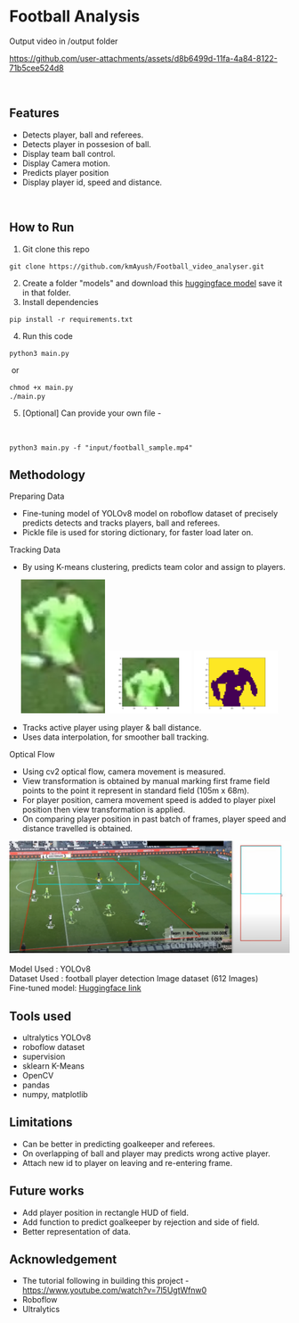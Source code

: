 # Football Analysis

Output video in /output folder

https://github.com/user-attachments/assets/d8b6499d-11fa-4a84-8122-71b5cee524d8

<br>

Features
------
* Detects player, ball and referees.
* Detects player in possesion of ball.
* Display team ball control.
* Display Camera motion.
* Predicts player position
* Display player id, speed and distance.
<br>

How to Run
------
1. Git clone this repo
```
git clone https://github.com/kmAyush/Football_video_analyser.git
```
2. Create a folder "models" and download this <a href = https://huggingface.co/Ayushkm10/Football_video_analyser/blob/main/best.pt>huggingface model</a> save it in that folder.<br>
3. Install dependencies 
```
pip install -r requirements.txt
```
4. Run this code
```
python3 main.py
```
&nbsp;or
```
chmod +x main.py
./main.py
```
5. [Optional] Can provide your own file -
<br>

```
python3 main.py -f "input/football_sample.mp4"
```

Methodology
------
Preparing Data
* Fine-tuning model of YOLOv8 model on roboflow dataset of  precisely predicts detects and tracks players, ball and  referees.
* Pickle file is used for storing dictionary, for faster load later on.

Tracking Data
* By using K-means clustering, predicts team color and assign to players.

<div align=center> 
  <img src = "output/cropped.jpg" width='30%' height='240px'>
  <img src = "output/player_half_img.png" width='30%'>
  <img src = "output/clustered_img.png" width='30%'>
</div>

* Tracks active player using player & ball distance.
* Uses data interpolation, for smoother ball tracking.


Optical Flow
* Using cv2 optical flow, camera movement is measured.
* View transformation is obtained by manual marking first frame field points to the point it represent in standard field (105m x 68m).
* For player position, camera movement speed is added to player pixel position then view transformation is applied.
* On comparing player position in past batch of frames, player speed and distance travelled is obtained.

<div align=center> 
  <img src = "screenshot/perspective.png">
</div>
<br>
Model Used : YOLOv8<br>
Dataset Used : football player detection Image dataset (612 Images)<br>
Fine-tuned model: <a href ="https://huggingface.co/Ayushkm10/Football_video_analyser/blob/main/best.pt">Huggingface link</a>

Tools used
------
* ultralytics YOLOv8
* roboflow dataset
* supervision
* sklearn K-Means
* OpenCV 
* pandas
* numpy, matplotlib

Limitations
-------
* Can be better in predicting goalkeeper and referees.
* On overlapping of ball and player may predicts wrong active player.
* Attach new id to player on leaving and re-entering frame.

Future works
-------
* Add player position in rectangle HUD of field.
* Add function to predict goalkeeper by rejection and side of field.
* Better representation of data.

Acknowledgement
-------
* The tutorial following in building this project - <br> 
https://www.youtube.com/watch?v=7l5UgtWfnw0
* Roboflow
* Ultralytics
